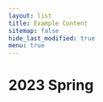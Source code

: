 ```yaml
---
layout: list
title: Example Content
sitemap: false
hide_last_modified: true
menu: true
---
```


# 2023 Spring
